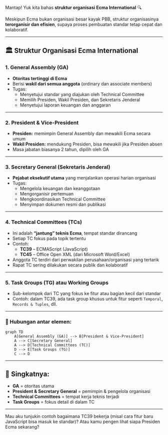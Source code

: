 Mantap! Yuk kita bahas **struktur organisasi Ecma International** 🔍

Meskipun Ecma bukan organisasi besar kayak PBB, struktur organisasinya **terorganisir dan efisien**, supaya proses pembuatan standar tetap cepat dan kolaboratif.

---

## 🏛️ **Struktur Organisasi Ecma International**

### 1. **General Assembly (GA)**
- **Otoritas tertinggi di Ecma**
- Berisi **wakil dari semua anggota** (ordinary dan associate members)
- Tugas:
  - Menyetujui standar yang diajukan oleh Technical Committee
  - Memilih Presiden, Wakil Presiden, dan Sekretaris Jenderal
  - Menyetujui laporan keuangan dan anggaran

---

### 2. **President & Vice-President**
- **Presiden:** memimpin General Assembly dan mewakili Ecma secara umum
- **Wakil Presiden:** mendukung Presiden, bisa mewakili jika Presiden absen
- Masa jabatan biasanya 2 tahun, dipilih oleh GA

---

### 3. **Secretary General (Sekretaris Jenderal)**
- **Pejabat eksekutif utama** yang menjalankan operasi harian organisasi
- Tugas:
  - Mengelola keuangan dan keanggotaan
  - Mengorganisir pertemuan
  - Mengkoordinasikan Technical Committee
  - Menyimpan dokumen resmi dan publikasi

---

### 4. **Technical Committees (TCs)**
- Ini adalah **“jantung” teknis Ecma**, tempat standar dirancang
- Setiap TC fokus pada topik tertentu
- Contoh:
  - **TC39** – ECMAScript (JavaScript)
  - **TC45** – Office Open XML (dari Microsoft Word/Excel)
- Anggota TC terdiri dari perwakilan perusahaan/organisasi yang tertarik
- Rapat TC sering dilakukan secara publik dan kolaboratif

---

### 5. **Task Groups (TG) atau Working Groups**
- Sub-kelompok dari TC yang fokus ke fitur atau bagian kecil dari standar
- Contoh: dalam TC39, ada task group khusus untuk fitur seperti `Temporal`, `Records & Tuples`, dll.

---

### 🔁 Hubungan antar elemen:
```mermaid
graph TD
    A[General Assembly (GA)] --> B[President & Vice-President]
    A --> C[Secretary General]
    A --> D[Technical Committees (TC)]
    D --> E[Task Groups (TG)]
    C --> D
```

---

## 🎯 Singkatnya:
- **GA** = otoritas utama
- **President & Secretary General** = pemimpin & pengelola organisasi
- **Technical Committees** = tempat kerja teknis terjadi
- **Task Groups** = fokus detail di dalam TC

---

Mau aku tunjukin contoh bagaimana TC39 bekerja (misal cara fitur baru JavaScript bisa masuk ke standar)? Atau kamu pengen lihat siapa Presiden Ecma sekarang?
